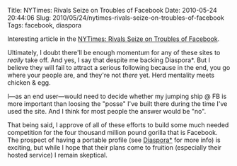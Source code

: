 Title: NYTimes: Rivals Seize on Troubles of Facebook
Date: 2010-05-24 20:44:06
Slug: 2010/05/24/nytimes-rivals-seize-on-troubles-of-facebook
Tags: facebook, diaspora

Interesting article in the [NYTimes: Rivals Seize on Troubles of Facebook][1].

Ultimately, I doubt there'll be enough momentum for any of these sites to
_really_ take off. And yes, I say that despite me backing Diaspora*. But I
believe they will fail to attract a serious following because in the end, you
go where your people are, and they're not _there_ yet. Herd mentality meets
chicken & egg.

I—as an end user—would need to decide whether my jumping ship @ FB is more
important than loosing the "posse" I've built there during the time I've used
the site. And I think for most people the answer would be "no".

That being said, I approve of all of these efforts to build some much needed
competition for the four thousand million pound gorilla that is Facebook. The
prospect of having a portable profile (see [Diaspora*][2] for more info) is
exciting, but while I hope that their plans come to fruition (especially their
hosted service) I remain skeptical.

   [1]: http://www.nytimes.com/2010/05/24/technology/24social.html
   [2]: http://joindiaspora.com
